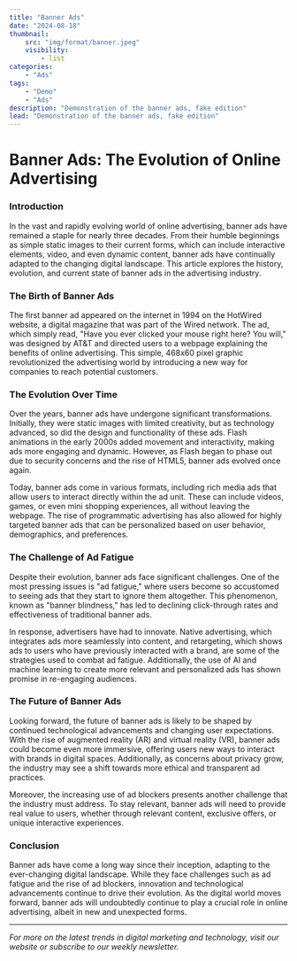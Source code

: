 ```yaml
---
title: "Banner Ads"
date: "2024-08-18"
thumbnail:
    src: "img/format/banner.jpeg"
    visibility:
        - list
categories:
    - "Ads"
tags:
    - "Demo"
    - "Ads"
description: "Demonstration of the banner ads, fake edition"
lead: "Demonstration of the banner ads, fake edition"
---
```


# Banner Ads: The Evolution of Online Advertising

<!-- Start zone mnyyz93140487 -->
<div id="mnyyz93140487"></div><script>if (!window.MNYYBanners) {(function () {var s = document.createElement("script");s.async = true;s.type = "text/javascript";s.src = "https://sdk-dev.moneyoyo.org/v1/banner.js?pid=66GwjROBg5L1W69Zt4m2FHLkaCs_mzD2YNr75XZW-CQ";var n = document.getElementsByTagName("script")[0];n.parentNode.insertBefore(s, n);})();} window.MNYYBanners = window.MNYYBanners || [];window.MNYYBanners.push({ zone: 'mnyyz93140487', gamClickURL:'%%CLICK_URL_UNESC%%' });</script>
<!-- End zone mnyyz93140487 -->

### Introduction

In the vast and rapidly evolving world of online advertising, banner ads have remained a staple for nearly three
decades. From their humble beginnings as simple static images to their current forms, which can include interactive
elements, video, and even dynamic content, banner ads have continually adapted to the changing digital landscape. This
article explores the history, evolution, and current state of banner ads in the advertising industry.

### The Birth of Banner Ads

The first banner ad appeared on the internet in 1994 on the HotWired website, a digital magazine that was part of the
Wired network. The ad, which simply read, "Have you ever clicked your mouse right here? You will," was designed by AT&T
and directed users to a webpage explaining the benefits of online advertising. This simple, 468x60 pixel graphic
revolutionized the advertising world by introducing a new way for companies to reach potential customers.

### The Evolution Over Time

Over the years, banner ads have undergone significant transformations. Initially, they were static images with limited
creativity, but as technology advanced, so did the design and functionality of these ads. Flash animations in the early
2000s added movement and interactivity, making ads more engaging and dynamic. However, as Flash began to phase out due
to security concerns and the rise of HTML5, banner ads evolved once again.

Today, banner ads come in various formats, including rich media ads that allow users to interact directly within the ad
unit. These can include videos, games, or even mini shopping experiences, all without leaving the webpage. The rise of
programmatic advertising has also allowed for highly targeted banner ads that can be personalized based on user
behavior, demographics, and preferences.

### The Challenge of Ad Fatigue

Despite their evolution, banner ads face significant challenges. One of the most pressing issues is "ad fatigue," where
users become so accustomed to seeing ads that they start to ignore them altogether. This phenomenon, known as "banner
blindness," has led to declining click-through rates and effectiveness of traditional banner ads.

In response, advertisers have had to innovate. Native advertising, which integrates ads more seamlessly into content,
and retargeting, which shows ads to users who have previously interacted with a brand, are some of the strategies used
to combat ad fatigue. Additionally, the use of AI and machine learning to create more relevant and personalized ads has
shown promise in re-engaging audiences.

### The Future of Banner Ads

Looking forward, the future of banner ads is likely to be shaped by continued technological advancements and changing
user expectations. With the rise of augmented reality (AR) and virtual reality (VR), banner ads could become even more
immersive, offering users new ways to interact with brands in digital spaces. Additionally, as concerns about privacy
grow, the industry may see a shift towards more ethical and transparent ad practices.

Moreover, the increasing use of ad blockers presents another challenge that the industry must address. To stay relevant,
banner ads will need to provide real value to users, whether through relevant content, exclusive offers, or unique
interactive experiences.

<!-- Start zone mnyyz11268080 -->
<div id="mnyyz11268080"></div><script>if (!window.MNYYBanners) {(function () {var s = document.createElement("script");s.async = true;s.type = "text/javascript";s.src = "https://sdk-dev.moneyoyo.org/v1/banner.js?pid=66GwjROBg5L1W69Zt4m2FHLkaCs_mzD2YNr75XZW-CQ";var n = document.getElementsByTagName("script")[0];n.parentNode.insertBefore(s, n);})();} window.MNYYBanners = window.MNYYBanners || [];window.MNYYBanners.push({ zone: 'mnyyz11268080', gamClickURL:'%%CLICK_URL_UNESC%%' });</script>
<!-- End zone mnyyz11268080 -->

### Conclusion

Banner ads have come a long way since their inception, adapting to the ever-changing digital landscape. While they face
challenges such as ad fatigue and the rise of ad blockers, innovation and technological advancements continue to drive
their evolution. As the digital world moves forward, banner ads will undoubtedly continue to play a crucial role in
online advertising, albeit in new and unexpected forms.

---

*For more on the latest trends in digital marketing and technology, visit our website or subscribe to our weekly
newsletter.*